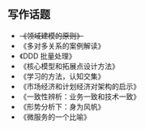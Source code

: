 ## 写作话题

- ~~《领域建模的原则》~~
- 《多对多关系的案例解读》
- 《DDD 批量处理》
- 《核心模型和拓展点设计方法》
- 《学习的方法，认知交集》
- 《市场经济和计划经济对架构的启示》
- 《一致性辨析：业务一致和技术一致》
- 《形势分析下：身为风帆》
- 《微服务的一个比喻》
